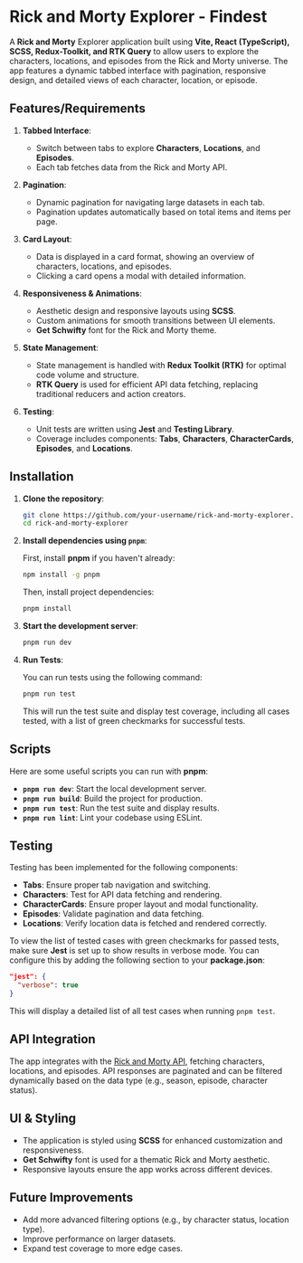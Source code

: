 # Rick and Morty Explorer - Findest

A **Rick and Morty** Explorer application built using **Vite, React (TypeScript), SCSS, Redux-Toolkit, and RTK Query** to allow users to explore the characters, locations, and episodes from the Rick and Morty universe. The app features a dynamic tabbed interface with pagination, responsive design, and detailed views of each character, location, or episode.

## Features/Requirements

1. **Tabbed Interface**:  
   - Switch between tabs to explore **Characters**, **Locations**, and **Episodes**.
   - Each tab fetches data from the Rick and Morty API.

2. **Pagination**:  
   - Dynamic pagination for navigating large datasets in each tab.
   - Pagination updates automatically based on total items and items per page.

3. **Card Layout**:  
   - Data is displayed in a card format, showing an overview of characters, locations, and episodes.
   - Clicking a card opens a modal with detailed information.

4. **Responsiveness & Animations**:  
   - Aesthetic design and responsive layouts using **SCSS**.
   - Custom animations for smooth transitions between UI elements.
   - **Get Schwifty** font for the Rick and Morty theme.

5. **State Management**:  
   - State management is handled with **Redux Toolkit (RTK)** for optimal code volume and structure.
   - **RTK Query** is used for efficient API data fetching, replacing traditional reducers and action creators.

6. **Testing**:  
   - Unit tests are written using **Jest** and **Testing Library**.
   - Coverage includes components: **Tabs**, **Characters**, **CharacterCards**, **Episodes**, and **Locations**.

## Installation

1. **Clone the repository**:

   ```bash
   git clone https://github.com/your-username/rick-and-morty-explorer.git
   cd rick-and-morty-explorer
   ```

2. **Install dependencies using `pnpm`**:

   First, install **pnpm** if you haven't already:

   ```bash
   npm install -g pnpm
   ```

   Then, install project dependencies:

   ```bash
   pnpm install
   ```

3. **Start the development server**:

   ```bash
   pnpm run dev
   ```

4. **Run Tests**:

   You can run tests using the following command:

   ```bash
   pnpm run test
   ```

   This will run the test suite and display test coverage, including all cases tested, with a list of green checkmarks for successful tests.

## Scripts

Here are some useful scripts you can run with **pnpm**:

- **`pnpm run dev`**: Start the local development server.
- **`pnpm run build`**: Build the project for production.
- **`pnpm run test`**: Run the test suite and display results.
- **`pnpm run lint`**: Lint your codebase using ESLint.

## Testing

Testing has been implemented for the following components:

- **Tabs**: Ensure proper tab navigation and switching.
- **Characters**: Test for API data fetching and rendering.
- **CharacterCards**: Ensure proper layout and modal functionality.
- **Episodes**: Validate pagination and data fetching.
- **Locations**: Verify location data is fetched and rendered correctly.

To view the list of tested cases with green checkmarks for passed tests, make sure **Jest** is set up to show results in verbose mode. You can configure this by adding the following section to your **package.json**:

```json
"jest": {
  "verbose": true
}
```

This will display a detailed list of all test cases when running `pnpm test`.

## API Integration

The app integrates with the [Rick and Morty API](https://rickandmortyapi.com/), fetching characters, locations, and episodes. API responses are paginated and can be filtered dynamically based on the data type (e.g., season, episode, character status).

## UI & Styling

- The application is styled using **SCSS** for enhanced customization and responsiveness.
- **Get Schwifty** font is used for a thematic Rick and Morty aesthetic.
- Responsive layouts ensure the app works across different devices.

## Future Improvements

- Add more advanced filtering options (e.g., by character status, location type).
- Improve performance on larger datasets.
- Expand test coverage to more edge cases.
